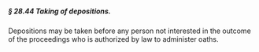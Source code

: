##### § 28.44 Taking of depositions. #####

Depositions may be taken before any person not interested in the outcome of the proceedings who is authorized by law to administer oaths.